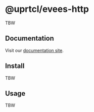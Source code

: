 # @uprtcl/evees-http

TBW

## Documentation

Visit our [documentation site](https://uprtcl.github.io/js-uprtcl).

## Install

TBW

## Usage

TBW
